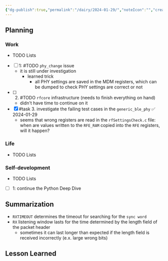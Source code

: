 ```yaml
---
{"dg-publish":true,"permalink":"/dairy/2024-01-29/","noteIcon":"","created":"2024-01-29T07:12:32.783+01:00","updated":"2024-01-30T23:12:58.429+01:00"}
---
```


## Planning 
### Work
- TODO Lists
- [ ] 1: #TODO `phy_change` issue
	- it is still under investigation
		- learned trick
			- all PHY settings are saved in the MDM registers, which can be dumped to check PHY settings are correct or not
- [ ] 2. #TODO `rfcore` infrastructure (needs to finish everything on hand)
	- didn't have time to continue on it
- [x] #task 3. investigate the failing test cases in the `generic_ble_phy` ✅ 2024-01-29
	- seems that wrong registers are read in the `rfSettingsCheck.c` file: when are values written to the `RFE_RAM` copied into the `RFE` registers, will it happen?
### Life
- TODO Lists
### Self-development
- TODO Lists
- [ ] 1: continue the Python Deep Dive
## Summarization
- `RXTIMEOUT` determines the timeout for searching for the `sync word`
- `RX` listening window lasts for the time determined by the length field of the packet header
	- sometimes it can last longer than expected if the length field is received incorrectly (e.x. large wrong bits)

## Lesson Learned
